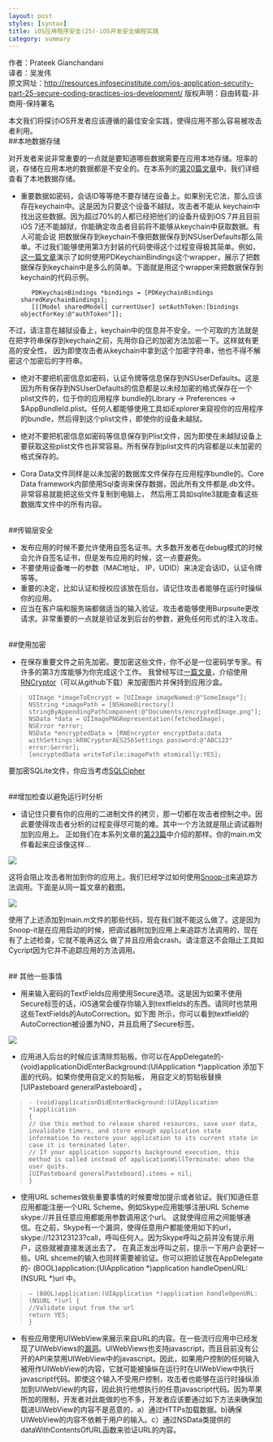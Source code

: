 ```yaml
---
layout: post
styles: [syntax]
title: iOS应用程序安全(25)-iOS开发安全编程实践
category: summary
---
```


作者：Prateek Gianchandani  
译者：吴发伟  
原文网址：http://resources.infosecinstitute.com/ios-application-security-part-25-secure-coding-practices-ios-development/ 
版权声明：自由转载-非商用-保持署名
 
本文我们将探讨iOS开发者应该遵循的最佳安全实践，使得应用不那么容易被攻击者利用。
<br>
##本地数据存储

对开发者来说非常重要的一点就是要知道哪些数据需要在应用本地存储。坦率的说，存储在应用本地的数据都是不安全的。在本系列的[第20篇文章][1]中，我们详细查看了本地数据存储。

* 重要数据如密码，会话ID等等绝不要存储在设备上。如果别无它法，那么应该存在keychain中。这是因为只要这个设备不越狱，攻击者不能从
 keychain中找出这些数据。因为超过70%的人都已经把他们的设备升级到iOS 7并且目前iOS 7还不能越狱，你能确定攻击者目前将不能够从keychain中获取数据。有人可能会说
把数据保存到keychain不像把数据保存到NSUserDefaults那么简单。不过我们能够使用第3方封装的代码使得这个过程变得极其简单。例如，
[这一篇文章][2]演示了如何使用PDKeychainBindings这个wrapper，展示了把数据保存到keychain中是多么的简单。下面就是用这个wrapper来把数据保存到keychain的代码示例。



         PDKeychainBindings *bindings = [PDKeychainBindings sharedKeychainBindings];
         [[[Model sharedModel] currentUser] setAuthToken:[bindings objectForKey:@"authToken"]];
    


不过，请注意在越狱设备上，keychain中的信息并不安全。一个可取的方法就是在把字符串保存到keychain之前，先用你自己的加密方法加密一下。这样就有更高的安全性，
因为即使攻击者从keychain中拿到这个加密字符串，他也不得不解密这个加密后的字符串。


* 绝对不要把机密信息如密码，认证令牌等信息保存到NSUserDefaults。这是因为所有保存到NSUserDefaults的信息都是以未经加密的格式保存在一个plist文件的，位于你的应用程序
bundle的Library -> Preferences -> $AppBundleId.plist。任何人都能够使用工具如iExplorer来窥视你的应用程序的bundle，然后得到这个plist文件，即使你的设备未越狱。


* 绝对不要把机密信息如密码等信息保存到Plist文件，因为即使在未越狱设备上要获取这些plist文件也非常容易。所有保存到plist文件的内容都是以未加密的格式保存的。

* Cora Data文件同样是以未加密的数据库文件保存在应用程序bundle的。Core Data framework内部使用Sql查询来保存数据，因此所有文件都是.db文件。非常容易就能把这些文件复制到电脑上，
然后用工具如sqlite3就能查看这些数据库文件中的所有内容。



<br>
##传输层安全

  * 发布应用的时候不要允许使用自签名证书。大多数开发者在debug模式的时候会允许自签名证书，但是发布应用的时候，这一点要避免。
  * 不要使用设备唯一的参数（MAC地址， IP，UDID）来决定会话ID，认证令牌等等。
 * 重要的决定，比如认证和授权应该放在后台。请记住攻击者能够在运行时操纵你的应用。
 * 应当在客户端和服务端都做适当的输入验证。攻击者能够使用Burpsuite更改请求。非常重要的一点就是验证发到后台的参数，避免任何形式的注入攻击。

<br>
##使用加密

 * 在保存重要文件之前先加密。要加密这些文件，你不必是一位密码学专家。有许多的第3方库能够为你完成这个工作。
我曾经写过[一篇文章][3]，介绍使用[RNCryptor][4]（可以从github下载）来加密图片并保持到应用沙盒。




>     UIImage *imageToEncrypt = [UIImage imageNamed:@"SomeImage"];
>     NSString *imagePath = [NSHomeDirectory() stringByAppendingPathComponent:@"Documents/encryptedImage.png"];
>     NSData *data = UIImagePNGRepresentation(fetchedImage);
>     NSError *error;
>     NSData *encryptedData = [RNEncryptor encryptData:data withSettings:kRNCryptorAES256Settings password:@"ABC123" error:&error];
>     [encryptedData writeToFile:imagePath atomically:YES];



   
  要加密SQLite文件，你应当考虑[SQLCipher][5]


<br>
##增加检查以避免运行时分析

* 请记住只要有你的应用的二进制文件的拷贝，那一切都在攻击者控制之中。因此要使得攻击者分析的过程变得尽可能的难。其中一个方法就是阻止调试器附加到应用上。
正如我们在本系列文章的[第23篇][6]中介绍的那样。你的main.m文件看起来应该像这样...

![](http://resources.infosecinstitute.com/wp-content/uploads/112713_0635_IOSApplicat1.png)


这将会阻止攻击者附加到你的应用上。我们已经学过如何使用[Snoop-it][7]来追踪方法调用。下面是从同一篇文章的截图。


![](http://resources.infosecinstitute.com/wp-content/uploads/112713_0635_IOSApplicat2.png)

使用了上述添加到main.m文件的那些代码，现在我们就不能这么做了。这是因为Snoop-it是在应用启动的时候，把调试器附加到应用上来追踪方法调用的，现在有了上述检查，它就不能再这么
做了并且应用会crash。请注意这不会阻止工具如Cycript因为它并不追踪应用的方法调用。

<br>
## 其他一些事情

* 用来输入密码的TextFields应用使用Secure选项。这是因为如果不使用Secure标签的话，iOS通常会缓存你输入到textfields的东西。请同时也禁用这些TextFields的AutoCorrection。如下图
所示，你可以看到textfield的AutoCorrection被设置为NO，并且启用了Secure标签。

![](http://resources.infosecinstitute.com/wp-content/uploads/112713_0635_IOSApplicat3.png)

* 应用进入后台的时候应该清除剪贴板。你可以在AppDelegate的- (void)applicationDidEnterBackground:(UIApplication *)application 添加下面的代码。如果你使用自定义的剪贴板，
 用自定义的剪贴板替换[UIPasteboard generalPasteboard] 。


>     - (void)applicationDidEnterBackground:(UIApplication *)application
>     {
>     // Use this method to release shared resources, save user data, invalidate timers, and store enough application state information to restore your application to its current state in case it is terminated later.
>     // If your application supports background execution, this method is called instead of applicationWillTerminate: when the user quits.
>     [UIPasteboard generalPasteboard].items = nil;
>     }

* 使用URL schemes做些重要事情的时候要增加提示或者验证。我们知道任意应用都能注册一个URL Scheme。例如Skype应用能够注册URL Scheme skype://并且任意应用都能用参数调用这个url。
这就使得应用之间能够通信。在之前，Skype有一个漏洞，使得任意用户都能使用如下的url， skype://123123123?call，呼叫任何人。因为Skype呼叫之前并没有提示用户，这些就被直接发送出去了。
在真正发出呼叫之前，提示一下用户会更好一些。URL shceme的输入也同样需要被验证。你可以把验证放在AppDelegate的- (BOOL)application:(UIApplication *)application handleOpenURL:(NSURL *)url 中。


>     – (BOOL)application:(UIApplication *)application handleOpenURL:(NSURL *)url {
>     //Validate input from the url
>     return YES;
>     }





* 有些应用使用UIWebView来展示来自URL的内容。在一些流行应用中已经发现了UIWebViews的[漏洞][7]。UIWebViews也支持javascript，而且目前没有公开的API来禁用UIWebView中的javascript。因此，如果用户控制的任何输入被用作UIWebView的内容，它就可能被操纵在运行时在UIWebView中执行javascript代码。即使这个输入不受用户控制，攻击者也能够在运行时操纵添加到UIWebView的内容，因此执行他想执行的任意javascript代码。因为苹果所加的限制，开发者对此能做的也不多，开发者应该要通过如下方法来确保加载进UIWebView的内容不是恶意的，a）通过HTTPs加载数据。b)确保UIWebView的内容不依赖于用户的输入。c）通过NSData类提供的dataWithContentsOfURL函数来验证URL的内容。



[1]:http://wufawei.com/2013/11/ios-application-security-20/
[2]:http://highaltitudehacks.com/2013/09/17/ios-dev-storing-info-in-keychain-with-nsuserdefaults-like-syntax/
[3]:http://highaltitudehacks.com/2013/09/26/ios-dev-encrypted-images-and-saving-them-in-app-sandbox/
[4]:https://github.com/rnapier/RNCryptor
[5]:http://sqlcipher.net/
[6]:http://wufawei.com/2013/11/ios-application-security-23/
[7]:https://superevr.com/blog/2011/xss-in-skype-for-ios/













